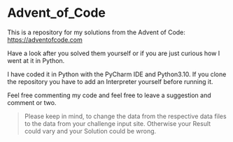 # Advent_of_Code
This is a repository for my solutions from the Advent of Code: https://adventofcode.com

Have a look after you solved them yourself or if you are just curious how I went at it in Python.

I have coded it in Python with the PyCharm IDE and Python3.10.
If you clone the repository you have to add an Interpreter yourself before running it.


Feel free commenting my code and feel free to leave a suggestion and comment or two.

> Please keep in mind, to change the data from the respective data files to the data from your challenge input site. 
> Otherwise your Result could vary and your Solution could be wrong.